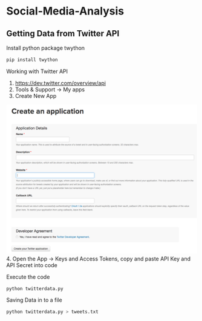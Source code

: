 # Social-Media-Analysis
## Getting Data from Twitter API
Install python package twython
```python
pip install twython
```
Working with Twitter API
1. https://dev.twitter.com/overview/api
2. Tools & Support -> My apps
3. Create New App
   
![alt text](https://github.com/azimshaik/Social-Media-Analysis/blob/master/Create%20App.png "Logo Title Text 1")
4. Open the App -> Keys and Access Tokens, copy and paste API Key and API Secret into code

Execute the code
```python
python twitterdata.py
```
Saving Data in to a file
```python
python twitterdata.py > tweets.txt
```

